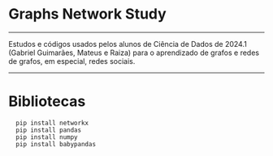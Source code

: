 # Graphs Network Study
---
Estudos e códigos usados pelos alunos de Ciência de Dados de 2024.1 (Gabriel Guimarães, Mateus e Raiza) para o aprendizado de grafos e redes de grafos, em especial, redes sociais.

---

# Bibliotecas

```console
  pip install networkx
  pip install pandas
  pip install numpy
  pip install babypandas
```

